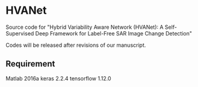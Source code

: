 # HVANet
Source code for "Hybrid Variability Aware Network (HVANet): A Self-Supervised 
Deep Framework for Label-Free SAR Image Change Detection"

Codes will be released after revisions of our manuscript.

## Requirement
Matlab 2016a
keras 2.2.4
tensorflow 1.12.0
